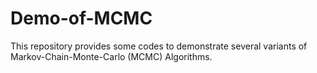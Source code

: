 # Demo-of-MCMC
This repository provides some codes to demonstrate several variants of Markov-Chain-Monte-Carlo (MCMC) Algorithms. 
